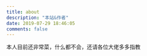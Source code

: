 ```yaml
---
title: about
description: "本站&作者"
date: 2019-07-29 18:46:05
comments: false
---
```

本人目前还非常菜，什么都不会，还请各位大佬多多指教